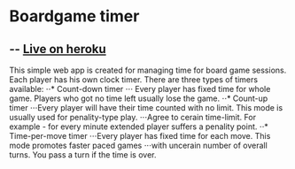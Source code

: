 # Boardgame timer
--
[Live on heroku](https://boardgame-timer.herokuapp.com)
--
This simple web app is created for managing time for board game sessions. Each player has his own clock timer.
There are three types of timers available:
⋅⋅* Count-down timer
⋅⋅⋅ Every player has fixed time for whole game. Players who got no time left usually lose the game.
⋅⋅* Count-up timer
⋅⋅⋅Every player will have their time counted with no limit. This mode is usually used for penality-type play.
⋅⋅⋅Agree to cerain time-limit. For example - for every minute extended player suffers a penality point.
⋅⋅* Time-per-move timer
⋅⋅⋅Every player has fixed time for each move. This mode promotes faster paced games 
⋅⋅⋅with uncerain number of overall turns. You pass a turn if the time is over.

